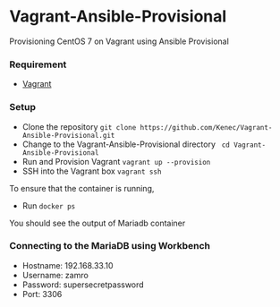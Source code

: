 # Vagrant-Ansible-Provisional
Provisioning CentOS 7 on Vagrant using Ansible Provisional

### Requirement
- [Vagrant](https://www.vagrantup.com/downloads.html)

### Setup
- Clone the repository ```git clone https://github.com/Kenec/Vagrant-Ansible-Provisional.git```
- Change to the Vagrant-Ansible-Provisional directory ``` cd Vagrant-Ansible-Provisional```
- Run and Provision Vagrant ```vagrant up --provision```
- SSH into the Vagrant box ```vagrant ssh```

To ensure that the container is running, 
- Run ```docker ps```

You should see the output of Mariadb container

### Connecting to the MariaDB using Workbench
- Hostname: 192.168.33.10
- Username: zamro
- Password: supersecretpassword
- Port: 3306

